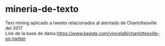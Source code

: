 # mineria-de-texto
Text mining aplicado a tweets relacionados al atentado de Charlottesville del 2017 <br />
Link de la base de datos:https://www.kaggle.com/vincela9/charlottesville-on-twitter
